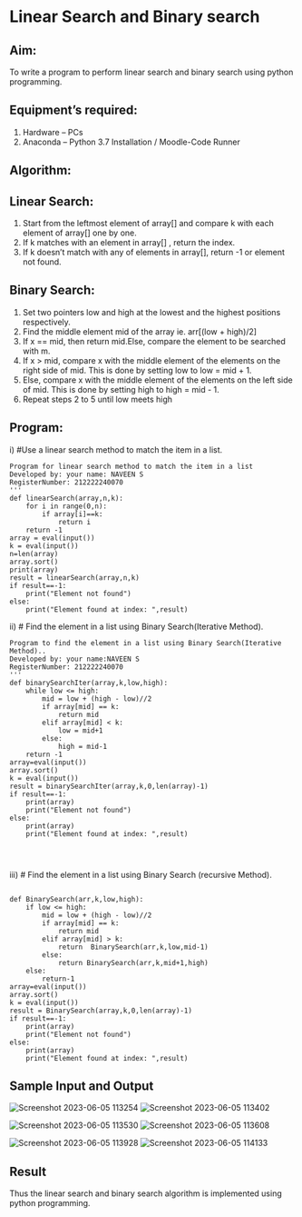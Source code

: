 # Linear Search and Binary search
## Aim:
To write a program to perform linear search and binary search using python programming.
## Equipment’s required:
1.	Hardware – PCs
2.	Anaconda – Python 3.7 Installation / Moodle-Code Runner
## Algorithm:
## Linear Search:
1.	Start from the leftmost element of array[] and compare k with each element of array[] one by one.
2.	If k matches with an element in array[] , return the index.
3.	If k doesn’t match with any of elements in array[], return -1 or element not found.
## Binary Search:
1.	Set two pointers low and high at the lowest and the highest positions respectively.
2.	Find the middle element mid of the array ie. arr[(low + high)/2]
3.	If x == mid, then return mid.Else, compare the element to be searched with m.
4.	If x > mid, compare x with the middle element of the elements on the right side of mid. This is done by setting low to low = mid + 1.
5.	Else, compare x with the middle element of the elements on the left side of mid. This is done by setting high to high = mid - 1.
6.	Repeat steps 2 to 5 until low meets high
## Program:
i)	#Use a linear search method to match the item in a list.
```
Program for linear search method to match the item in a list
Developed by: your name: NAVEEN S
RegisterNumber: 212222240070
'''
def linearSearch(array,n,k):
    for i in range(0,n):
        if array[i]==k:
            return i
    return -1
array = eval(input())
k = eval(input())
n=len(array)
array.sort()
print(array)
result = linearSearch(array,n,k)
if result==-1:
    print("Element not found")
else:
    print("Element found at index: ",result)
```
ii)	# Find the element in a list using Binary Search(Iterative Method).
```
Program to find the element in a list using Binary Search(Iterative Method)..
Developed by: your name:NAVEEN S
RegisterNumber: 212222240070
'''
def binarySearchIter(array,k,low,high):
    while low <= high:
        mid = low + (high - low)//2
        if array[mid] == k:
            return mid
        elif array[mid] < k:
            low = mid+1
        else:
            high = mid-1
    return -1
array=eval(input())
array.sort()
k = eval(input())
result = binarySearchIter(array,k,0,len(array)-1)
if result==-1:
    print(array)
    print("Element not found")
else:
    print(array)
    print("Element found at index: ",result)




```
iii)	# Find the element in a list using Binary Search (recursive Method).
```

def BinarySearch(arr,k,low,high):
    if low <= high:
        mid = low + (high - low)//2
        if array[mid] == k:
            return mid
        elif array[mid] > k:
            return  BinarySearch(arr,k,low,mid-1) 
        else:
            return BinarySearch(arr,k,mid+1,high)
    else:
        return-1
array=eval(input())
array.sort()
k = eval(input())
result = BinarySearch(array,k,0,len(array)-1)
if result==-1:
    print(array)
    print("Element not found")
else:
    print(array)
    print("Element found at index: ",result)
```
## Sample Input and Output
![Screenshot 2023-06-05 113254](https://github.com/Naveensrinivasan07/Search-Algorithm/assets/119475891/6bf9b7b0-548a-423b-b25a-cb61c4eb07eb)
![Screenshot 2023-06-05 113402](https://github.com/Naveensrinivasan07/Search-Algorithm/assets/119475891/ae2f5940-0554-487e-9af6-bdf3e07f40f0)

![Screenshot 2023-06-05 113530](https://github.com/Naveensrinivasan07/Search-Algorithm/assets/119475891/6f3b5ff5-b0f8-4035-9c6b-cabba61efd43)
![Screenshot 2023-06-05 113608](https://github.com/Naveensrinivasan07/Search-Algorithm/assets/119475891/e9eb404d-2077-4964-9f68-b7574c9a45c7)

![Screenshot 2023-06-05 113928](https://github.com/Naveensrinivasan07/Search-Algorithm/assets/119475891/f52b43e0-a76e-4f7d-94a6-aa473997291e)
![Screenshot 2023-06-05 114133](https://github.com/Naveensrinivasan07/Search-Algorithm/assets/119475891/4b5dbc21-adda-45bd-bba5-937c49f9022d)

## Result
Thus the linear search and binary search algorithm is implemented using python programming.
